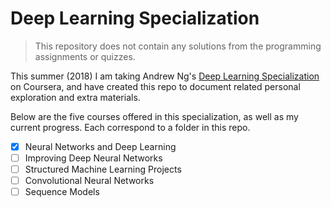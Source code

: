 # Deep Learning Specialization

> This repository does not contain any solutions from the programming assignments or quizzes.

This summer (2018) I am taking Andrew Ng's [Deep Learning Specialization](https://www.deeplearning.ai) on Coursera, and have created this repo to document related personal exploration and extra materials.

Below are the five courses offered in this specialization, as well as my current progress. Each correspond to a folder in this repo.

  - [x] Neural Networks and Deep Learning
  - [ ] Improving Deep Neural Networks
  - [ ] Structured Machine Learning Projects
  - [ ] Convolutional Neural Networks
  - [ ] Sequence Models
